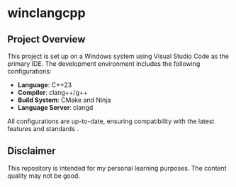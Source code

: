 # winclangcpp

## Project Overview

This project is set up on a Windows system using Visual Studio Code as the primary IDE. The development environment includes the following configurations:

- **Language**: C++23
- **Compiler**: clang++/g++
- **Build System**: CMake and Ninja
- **Language Server**: clangd

All configurations are up-to-date, ensuring compatibility with the latest features and standards .

## Disclaimer

This repository is intended for my personal learning purposes. The content quality may not be good.